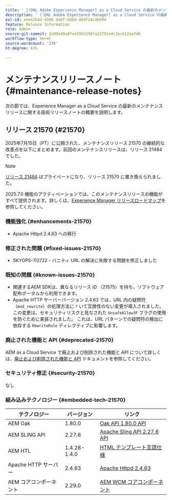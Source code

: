 ```yaml
---
title: ' [!DNL Adobe Experience Manager] as a Cloud Service の最新のメンテナンスリリースノート。'
description: ' [!DNL Adobe Experience Manager] as a Cloud Service の最新のメンテナンスリリースノート。'
exl-id: eee42b4d-9206-4ebf-b88d-d8df14c46094
feature: Release Information
role: Admin
source-git-commit: 2e90e40a0fe439653987a23792a4c1ec612aafd6
workflow-type: tm+mt
source-wordcount: '276'
ht-degree: 63%

---
```



# メンテナンスリリースノート {#maintenance-release-notes}

次の節では、Experience Manager as a Cloud Service の最新のメンテナンスリリースに関する技術リリースノートの概要を説明します。

## リリース 21570 {#21570}

2025年7月15日（PT）に公開された、メンテナンスリリース 21570 の継続的な改善点を以下にまとめます。前回のメンテナンスリリースは、リリース 21484 でした。

>[!NOTE]
>
>[ リリース 21484](/help/release-notes/maintenance/2025/2025-7-0.md#21484) はプライベートになり、リリース 21570 に置き換えられました。

2025.7.0 機能のアクティベーションでは、このメンテナンスリリースの機能がすべて提供されます。詳しくは、[Experience Manager リリースロードマップ](https://experienceleague.adobe.com/ja/docs/experience-manager-release-information/aem-release-updates/update-releases-roadmap)を参照してください。

### 機能強化 {#enhancements-21570}

* Apache Httpd 2.4.63 への移行

### 修正された問題 {#fixed-issues-21570}

* SKYOPS-112722 - バニティ URL の解決に失敗する問題を修正しました

### 既知の問題 {#known-issues-21570}

* 関連するAEM SDKは、異なるリリース ID （21575）を持ち、ソフトウェア配布ポータルから利用できます。
* Apache HTTP サーバーバージョン 2.4.63 では、URL 内の疑問符（`mod_rewrite`）の処理方法に `?` いて互換性のない変更が導入されました。 この変更は、セキュリティリスクと見なされた `UnsafeAllow3F` フラグの使用を防ぐために実装されました。 これは、URL パターンでの疑問符の検出に依存する `RewriteRule` ディレクティブに影響します。

### 廃止された機能と API {#deprecated-21570}

AEM as a Cloud Service で廃止および削除された機能と API について詳しくは、[廃止および削除された機能と API](/help/release-notes/deprecated-removed-features.md) ドキュメントを参照してください。

### セキュリティ修正 {#security-21570}

なし

### 組み込みテクノロジー {#embedded-tech-21570}

| テクノロジー | バージョン | リンク |
|---|---|---|
| AEM Oak | 1.80.0 | [Oak API 1.80.0 API](https://www.javadoc.io/doc/org.apache.jackrabbit/oak-api/1.80.0/index.html) |
| AEM SLING API | 2.27.6 | [Apache Sling API 2.27.6 API](https://www.javadoc.io/doc/org.apache.sling/org.apache.sling.api/latest/index.html) |
| AEM HTL | 1.4.28-1.4.0 | [HTML テンプレート言語仕様](https://github.com/adobe/htl-spec) |
| Apache HTTP サーバー | 2.4.63 | [Apache Httpd 2.4.63](https://github.com/apache/httpd/blob/2.4.63/CHANGES) |
| AEM コアコンポーネント | 2.29.0 | [AEM WCM コアコンポーネント](https://github.com/adobe/aem-core-wcm-components) |

